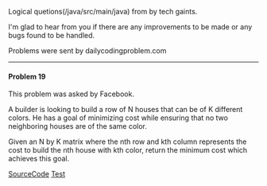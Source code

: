 Logical quetions(/java/src/main/java) from by tech gaints.

I'm glad to hear from you if there are any improvements to be made or any bugs found to be handled.

Problems were sent by dailycodingproblem.com

---
#### Problem 19

This problem was asked by Facebook.

A builder is looking to build a row of N houses that can be of K different colors. He has a goal of minimizing cost while ensuring that no two neighboring houses are of the same color.

Given an N by K matrix where the nth row and kth column represents the cost to build the nth house with kth color, return the minimum cost which achieves this goal.

[SourceCode](java/src/main/java/DayNinteen.java)
[Test](java/src/main/test/DayNinteenTest.java)

